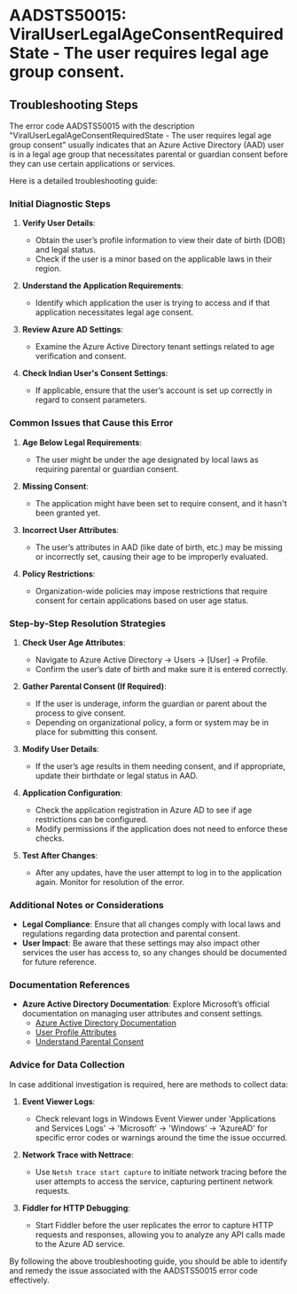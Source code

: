 
# AADSTS50015: ViralUserLegalAgeConsentRequiredState - The user requires legal age group consent.


## Troubleshooting Steps
The error code AADSTS50015 with the description "ViralUserLegalAgeConsentRequiredState - The user requires legal age group consent" usually indicates that an Azure Active Directory (AAD) user is in a legal age group that necessitates parental or guardian consent before they can use certain applications or services.

Here is a detailed troubleshooting guide:

### Initial Diagnostic Steps

1. **Verify User Details**:
   - Obtain the user’s profile information to view their date of birth (DOB) and legal status.
   - Check if the user is a minor based on the applicable laws in their region.

2. **Understand the Application Requirements**:
   - Identify which application the user is trying to access and if that application necessitates legal age consent.

3. **Review Azure AD Settings**:
   - Examine the Azure Active Directory tenant settings related to age verification and consent.

4. **Check Indian User's Consent Settings**:
   - If applicable, ensure that the user’s account is set up correctly in regard to consent parameters.

### Common Issues that Cause this Error

1. **Age Below Legal Requirements**:
   - The user might be under the age designated by local laws as requiring parental or guardian consent.

2. **Missing Consent**:
   - The application might have been set to require consent, and it hasn't been granted yet.

3. **Incorrect User Attributes**:
   - The user’s attributes in AAD (like date of birth, etc.) may be missing or incorrectly set, causing their age to be improperly evaluated.

4. **Policy Restrictions**:
   - Organization-wide policies may impose restrictions that require consent for certain applications based on user age status.

### Step-by-Step Resolution Strategies

1. **Check User Age Attributes**:
   - Navigate to Azure Active Directory → Users → [User] → Profile.
   - Confirm the user’s date of birth and make sure it is entered correctly.

2. **Gather Parental Consent (If Required)**:
   - If the user is underage, inform the guardian or parent about the process to give consent.
   - Depending on organizational policy, a form or system may be in place for submitting this consent.

3. **Modify User Details**:
   - If the user’s age results in them needing consent, and if appropriate, update their birthdate or legal status in AAD.

4. **Application Configuration**:
   - Check the application registration in Azure AD to see if age restrictions can be configured.
   - Modify permissions if the application does not need to enforce these checks.

5. **Test After Changes**:
   - After any updates, have the user attempt to log in to the application again. Monitor for resolution of the error.

### Additional Notes or Considerations

- **Legal Compliance**: Ensure that all changes comply with local laws and regulations regarding data protection and parental consent.
- **User Impact**: Be aware that these settings may also impact other services the user has access to, so any changes should be documented for future reference.

### Documentation References

- **Azure Active Directory Documentation**: Explore Microsoft’s official documentation on managing user attributes and consent settings.
    - [Azure Active Directory Documentation](https://docs.microsoft.com/en-us/azure/active-directory/)
    - [User Profile Attributes](https://docs.microsoft.com/en-us/azure/active-directory/users/users-attributes)
    - [Understand Parental Consent](https://learn.microsoft.com/en-us/azure/active-directory/enterprise-users/groups/groups-parental-consent)

### Advice for Data Collection

In case additional investigation is required, here are methods to collect data:

1. **Event Viewer Logs**:
   - Check relevant logs in Windows Event Viewer under 'Applications and Services Logs' → 'Microsoft' → 'Windows' → 'AzureAD' for specific error codes or warnings around the time the issue occurred.

2. **Network Trace with Nettrace**:
   - Use `Netsh trace start capture` to initiate network tracing before the user attempts to access the service, capturing pertinent network requests.

3. **Fiddler for HTTP Debugging**:
   - Start Fiddler before the user replicates the error to capture HTTP requests and responses, allowing you to analyze any API calls made to the Azure AD service.

By following the above troubleshooting guide, you should be able to identify and remedy the issue associated with the AADSTS50015 error code effectively.